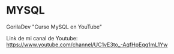 # MYSQL
 GorilaDev "Curso MySQL en YouTube"

Link de mi canal de Youtube: https://www.youtube.com/channel/UC1vE3to_-AqfHpEqg1mL1Yw
